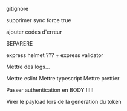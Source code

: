 gitignore

supprimer sync force true

ajouter codes d'erreur

SEPARERE

express helmet ??? + express validator

Mettre des logs...

Mettre eslint
Mettre typescript
Mettre prettier

Passer authentication en BODY !!!!!

Virer le payload lors de la generation du token
